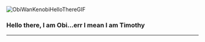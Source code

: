 ![ObiWanKenobiHelloThereGIF](https://user-images.githubusercontent.com/98435432/197806061-67a34c52-7242-47d4-a8bf-315f69bc060a.gif)
### Hello there, I am Obi...err I mean I am Timothy 
<hr>

<!--
**tlarram/tlarram** is a ✨ _special_ ✨ repository because its `README.md` (this file) appears on your GitHub profile.

Here are some ideas to get you started:

- 🔭 I’m currently working on ...
- 🌱 I’m currently learning ...
- 👯 I’m looking to collaborate on ...
- 🤔 I’m looking for help with ...
- 💬 Ask me about ...
- 📫 How to reach me: ...
- 😄 Pronouns: ...
- ⚡ Fun fact: ...
-->
